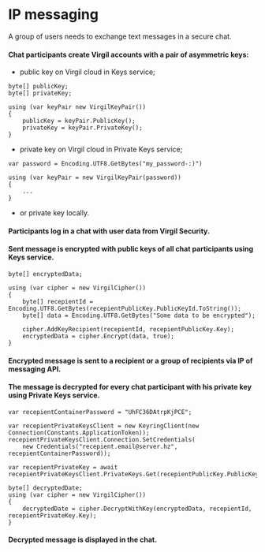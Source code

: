 # IP messaging
A group of users needs to exchange text messages in a secure chat.

#### Chat participants create Virgil accounts with a pair of asymmetric keys:
 - public key on Virgil cloud in Keys service;

```
byte[] publicKey;
byte[] privateKey;

using (var keyPair new VirgilKeyPair())
{
    publicKey = keyPair.PublicKey();
    privateKey = keyPair.PrivateKey();
}
```

- private key on Virgil cloud in Private Keys service;

```
var password = Encoding.UTF8.GetBytes("my_password-:)")

using (var keyPair = new VirgilKeyPair(password))
{
    ...
}
```

- or private key locally.

#### Participants log in a chat with user data from Virgil Security.

#### Sent message is encrypted with public keys of all chat participants using Keys service.

```
byte[] encryptedData;

using (var cipher = new VirgilCipher())
{
    byte[] recepientId = Encoding.UTF8.GetBytes(recepientPublicKey.PublicKeyId.ToString());
    byte[] data = Encoding.UTF8.GetBytes("Some data to be encrypted");

    cipher.AddKeyRecipient(recepientId, recepientPublicKey.Key);
    encryptedData = cipher.Encrypt(data, true);
}
```

#### Encrypted message is sent to a recipient or a group of recipients via IP of messaging API.

#### The message is decrypted for every chat participant with his private key using Private Keys service.

```
var recepientContainerPassword = "UhFC36DAtrpKjPCE";

var recepientPrivateKeysClient = new KeyringClient(new Connection(Constants.ApplicationToken));
recepientPrivateKeysClient.Connection.SetCredentials(
    new Credentials("recepient.email@server.hz", recepientContainerPassword));

var recepientPrivateKey = await recepientPrivateKeysClient.PrivateKeys.Get(recepientPublicKey.PublicKeyId);

byte[] decryptedDate;
using (var cipher = new VirgilCipher())
{
    decryptedDate = cipher.DecryptWithKey(encryptedData, recepientId, recepientPrivateKey.Key);
}
```

#### Decrypted message is displayed in the chat. 
